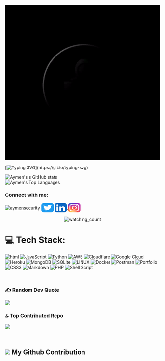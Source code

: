 
<center><img src="./aymensecurity.gif"></center>

[![Typing SVG](https://readme-typing-svg.demolab.com?font=Fira+Code&pause=1000&color=38F76F&random=false&width=435&lines=Hi%2C+I'm+Aymen+Ahmedin%2C+;a+bug+bounty+hunter.)](https://git.io/typing-svg)

![Aymen's's GitHub stats](https://github-readme-stats.vercel.app/api?username=aymensecurity&theme=vue-dark&show_icons=true)
<br>
![Aymen's Top Languages](https://github-readme-stats.vercel.app/api/top-langs/?username=aymensecurity&theme=vue-dark&layout=compact&show_icons=true&exclude_repos=macao)

<h3 align="left">Connect with me:</h3>
<p align="left">
<a href="https://hackerone.com/aymensecurity?type=user" target="blank"><img align="center" src="https://camo.githubusercontent.com/3a6f805f6edbfeb85bbfff6828c93549ab897c7081bc295f5756d15af2c44647/68747470733a2f2f6564656e742e6769746875622e696f2f537570657254696e7949636f6e732f696d616765732f7376672f6861636b65726f6e652e737667" alt="aymensecurity" height="30" width="40" /></a>
<a href="https://x.com/aymensecurity" target="blank"><img align="center" src="https://github.com/tandpfun/skill-icons/blob/main/icons/Twitter.svg" alt="aymensecurity" height="30" width="40" /></a>
<a href="https://www.linkedin.com/in/aymen-ahmedin-79714730b" target="blank"><img align="center" src="https://github.com/tandpfun/skill-icons/blob/main/icons/LinkedIn.svg" alt="aymensecurity" height="30" width="40" />
<a href="https://instagram.com/aymen_security" target="blank"><img align="center" src="https://github.com/tandpfun/skill-icons/blob/main/icons/Instagram.svg" alt="aymensecurity" height="30" width="40" />

</a>
</p>

<p align="center">
    <img src="https://komarev.com/ghpvc/?username=aymensecurity&color=lightgrey" alt="watching_count" />
</p>
 



# 💻 Tech Stack:
![html](https://img.shields.io/badge/html5-%23E34F26.svg?style=plastic&logo=html5&logoColor=white) ![JavaScript](https://img.shields.io/badge/javascript-%23323330.svg?style=plastic&logo=javascript&logoColor=%23F7DF1E) ![Python](https://img.shields.io/badge/python-3670A0?style=plastic&logo=python&logoColor=ffdd54) ![AWS](https://img.shields.io/badge/AWS-%23FF9900.svg?style=plastic&logo=amazon-aws&logoColor=white) ![Cloudflare](https://img.shields.io/badge/Cloudflare-F38020?style=plastic&logo=Cloudflare&logoColor=white) ![Google Cloud](https://img.shields.io/badge/Google%20Cloud-%234285F4.svg?style=plastic&logo=google-cloud&logoColor=white) ![Heroku](https://img.shields.io/badge/apache-%23D42029.svg?style=plastic&logo=apache&logoColor=white) ![MongoDB](https://img.shields.io/badge/MongoDB-%234ea94b.svg?style=plastic&logo=mongodb&logoColor=white) ![SQLite](https://img.shields.io/badge/sqlite-%2307405e.svg?style=plastic&logo=sqlite&logoColor=white) ![LINUX](https://img.shields.io/badge/Linux-FCC624?style=plastic&logo=linux&logoColor=black) ![Docker](https://img.shields.io/badge/docker-%230db7ed.svg?style=plastic&logo=docker&logoColor=white) ![Postman](https://img.shields.io/badge/Postman-FF6C37?style=plastic&logo=postman&logoColor=white) ![Portfolio](https://img.shields.io/badge/Portfolio-%23000000.svg?style=plastic&logo=firefox&logoColor=#FF7139) ![CSS3](https://img.shields.io/badge/css3-%231572B6.svg?style=plastic&logo=css3&logoColor=white) ![Markdown](https://img.shields.io/badge/markdown-%23000000.svg?style=plastic&logo=markdown&logoColor=white) ![PHP](https://img.shields.io/badge/php-%23777BB4.svg?style=plastic&logo=php&logoColor=white) ![Shell Script](https://img.shields.io/badge/shell_script-%23121011.svg?style=plastic&logo=gnu-bash&logoColor=white)

<br>


### ✍️ Random Dev Quote
![](https://quotes-github-readme.vercel.app/api?type=horizontal&theme=tokyonight)
<br>

### 🔝 Top Contributed Repo
![](https://github-contributor-stats.vercel.app/api?username=aymensecurity&limit=5&theme=tokyonight&combine_all_yearly_contributions=true)

 
<br>

## <img src="https://media.giphy.com/media/iY8CRBdQXODJSCERIr/giphy.gif" width="35"><b> My Github Contribution </b>
<br>



<!---
aymensecurity/aymensecurity is a ✨ special ✨ repository because its `README.md` (this file) appears on your GitHub profile.
You can click the Preview link to take a look at your changes.
--->
